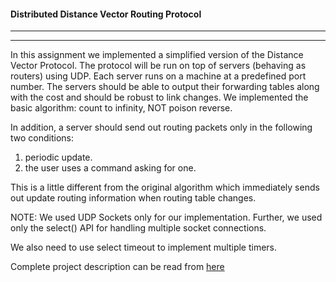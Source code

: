 #### Distributed Distance Vector Routing Protocol
__________________________
__________________________

<paragraph> In this assignment we implemented a simplified version of the Distance Vector
Protocol. The protocol will be run on top of servers (behaving as routers) using UDP.
Each server runs on a machine at a predefined
port number. The servers should be
able to output their forwarding tables along with the cost and should be robust to link
changes. We implemented the basic algorithm: count to infinity, NOT poison
reverse.


In addition, a server should send out routing packets only in the following two conditions: 

1. periodic update.
2. the user uses a command asking for one.

This is a little different from the original algorithm which immediately sends out update routing information when routing table changes.

NOTE: We  used UDP Sockets only for our implementation. Further, we used only the select() API for handling multiple socket connections.

We also  need to use select timeout to implement multiple timers. 

Complete project description can be read from [here](https://github.com/madhurnitc/Distributed-Distance-Vector-Routing-Protocol/blob/master/PA3.pdf)